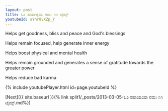 ```yaml
---
layout: post
title: ಓಂ ಹರ್ಯಶ್ವಯ ನಮಃ ೧೧ ಟೈಮ್ಸ್
youtubeId: aYhr8vXZp_Y
---
```

 
 
Helps get goodness, bliss and peace and God's blessings
 
Helps remain focused, help generate inner energy 
 
Helps boost physical and mental health 
 
Helps remain grounded and generates a sense of gratitude towards the greater power 
 
Helps reduce bad karma
 
 
 
 


{% include youtubePlayer.html id=page.youtubeId %}
 
[Next]({{ site.baseurl }}{% link  split1/_posts/2013-03-05-ಓಂ ಸಹಾಯಯಾ ನಮಃ ೧೧ ಟೈಮ್ಸ್.md%})
 
